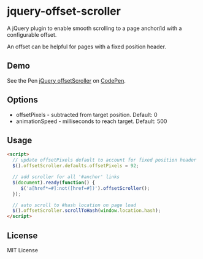 # jquery-offset-scroller

A jQuery plugin to enable smooth scrolling to a page anchor/id with a configurable offset.

An offset can be helpful for pages with a fixed position header.

## Demo

See the Pen <a href="http://codepen.io/masonhale/pen/BKLdqE/">jQuery offsetScroller</a> on <a href="http://codepen.io">CodePen</a>.

## Options
  - offsetPixels - subtracted from target position. Default: 0
  - animationSpeed - milliseconds to reach target. Default: 500

## Usage
```html
<script>
  // update offsetPixels default to account for fixed position header
  $().offsetScroller.defaults.offsetPixels = 92;

  // add scroller for all '#anchor' links
  $(document).ready(function() {
     $('a[href*=#]:not([href=#])').offsetScroller();
  });

  // auto scroll to #hash location on page load
  $().offsetScroller.scrollToHash(window.location.hash);
</script>
```

## License

MIT License

